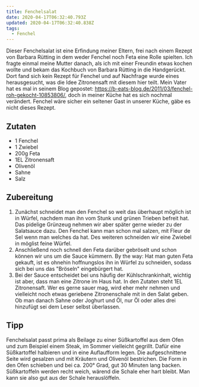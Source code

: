 ```yaml
---
title: Fenchelsalat
date: 2020-04-17T06:32:40.793Z
updated: 2020-04-17T06:32:40.838Z
tags:
  - Fenchel
---
```

Dieser Fenchelsalat ist eine Erfindung meiner Eltern, frei nach einem Rezept von Barbara Rütting in dem weder Fenchel noch Feta eine Rolle spielten. Ich fragte einmal meine Mutter danach, als ich mit einer Freundin etwas kochen wollte und bekam das Kochbuch von Barbara Rütting in die Handgerückt. Dort fand sich kein Rezept für Fenchel und auf Nachfrage wurde eines herausgesucht, was die Idee Zitronensaft mit diesem hier teilt. Mein Vater hat es mal in seinem Blog gepostet: <https://b-eats-blog.de/2011/03/fenchel-roh-gekocht-10853806/>, doch in meiner Küche hat es sich nochmal verändert. Fenchel wäre sicher ein seltener Gast in unserer Küche, gäbe es nicht dieses Rezept.

## Zutaten

* 1 Fenchel
* 1 Zwiebel
* 200g Feta
* 1EL Zitronensaft
* Olivenöl
* Sahne
* Salz
## Zubereitung
1. Zunächst schneidet man den Fenchel so weit das überhaupt möglich ist in Würfel, nachdem man ihn vom Stunk und grünen Trieben befreit hat. Das pidelige Grünzeug nehmen wir aber später gerne wieder zu der Salatsauce dazu. Den Fenchel kann man schon mal salzen, mit Fleur de Sel wenn man welches da hat. Des weiteren schneiden wir eine Zwiebel in möglist feine Würfel.
2. Anschließend noch schnell den Feta darüber gebröselt und schon können wir uns um die Sauce kümmern. By the way: Hat man guten Feta gekauft, ist es ohnehin hoffnungslos ihn in Würfel zu schneiden, sodass sich bei uns das "Bröseln" eingebürgert hat.
3. Bei der Sauce entscheidet bei uns häufig der Kühlschrankinhalt, wichtig ist aber, dass man eine Zitrone im Haus hat. In den Zutaten steht 1EL Zitronensaft. Wer es gerne sauer mag, wird eher mehr nehmen und vielleicht noch etwas geriebene Zitronenschale mit in den Salat geben. Ob man danach Sahne oder Joghurt und Öl, nur Öl oder alles drei hinzufügt sei dem Leser selbst überlassen.

## Tipp
Fenchelsalat passt prima als Beilage zu einer Süßkartoffel aus dem Ofen und zum Beispiel einem Steak, im Sommer vielleicht gegrillt. Dafür eine Süßkartoffel halbieren und in eine Auflaufform legen. Die aufgeschnittene Seite wird gesalzen und mit Kräutern und Olivenöl bestrichen. Die Form in den Ofen schieben und bei ca. 200° Grad, gut 30 Minuten lang backen. Süßkartoffeln werden recht weich, wärend die Schale eher hart bleibt. Man kann sie also gut aus der Schale herauslöffeln.